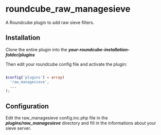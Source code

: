 roundcube_raw_managesieve
=========================

A Roundcube plugin to add raw sieve filters.

## Installation

Clone the entire plugin into the <b><i>your-roundcube-installation-folder/plugins</i></b>

Then edit your roundcube config file and activate the plugin:

```php

$config['plugins'] = array(
  'raw_managesieve', 
  ...  
);

```

## Configuration

Edit the raw_managesieve config.inc.php file in the <b><i>plugins/raw_managesieve</i></b> directory
and fill in the informations about your sieve server.







